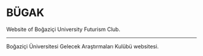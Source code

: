 # BÜGAK

Website of Boğaziçi University Futurism Club.

---

Boğaziçi Üniversitesi Gelecek Araştırmaları Kulübü websitesi.

